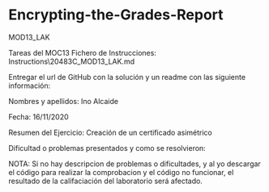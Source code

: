 # Encrypting-the-Grades-Report
MOD13_LAK

Tareas del MOC13 Fichero de Instrucciones: Instructions\20483C_MOD13_LAK.md

Entregar el url de GitHub con la solución y un readme con las siguiente información:

Nombres y apellidos: Ino Alcaide

Fecha: 16/11/2020

Resumen del Ejercicio: Creación de un certificado asimétrico

Dificultad o problemas presentados y como se resolvieron:

NOTA: Si no hay descripcion de problemas o dificultades, y al yo descargar el código para realizar la comprobacion y el código no funcionar, el resultado de la califaciación del laboratorio será afectado.
